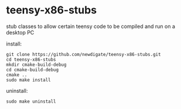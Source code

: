 # teensy-x86-stubs
stub classes to allow certain teensy code to be compiled and run on a desktop PC

install:
```
git clone https://github.com/newdigate/teensy-x86-stubs.git
cd teensy-x86-stubs
mkdir cmake-build-debug
cd cmake-build-debug
cmake ..
sudo make install
```

uninstall:
```
sudo make uninstall
```
